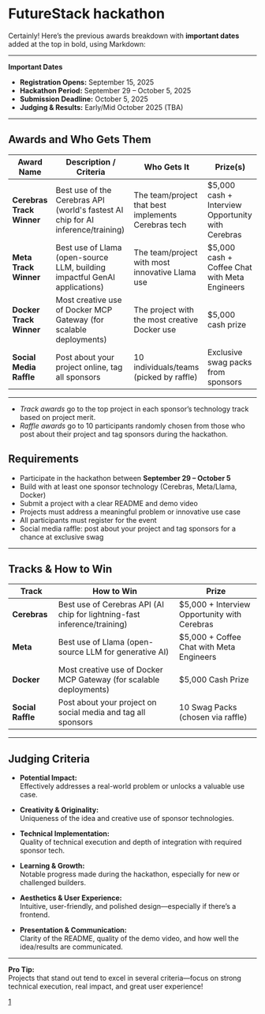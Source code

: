 # FutureStack hackathon 


Certainly! Here’s the previous awards breakdown with **important dates** added at the top in bold, using Markdown:

***

**Important Dates**

- **Registration Opens:** September 15, 2025  
- **Hackathon Period:** September 29 – October 5, 2025  
- **Submission Deadline:** October 5, 2025  
- **Judging & Results:** Early/Mid October 2025 (TBA)

*** 


## Awards and Who Gets Them

| Award Name                | Description / Criteria                                                        | Who Gets It                                      | Prize(s)                                           |
|---------------------------|------------------------------------------------------------------------------|--------------------------------------------------|----------------------------------------------------|
| **Cerebras Track Winner** | Best use of the Cerebras API (world's fastest AI chip for AI inference/training) | The team/project that best implements Cerebras tech | $5,000 cash + Interview Opportunity with Cerebras  |
| **Meta Track Winner**     | Best use of Llama (open-source LLM, building impactful GenAI applications)     | The team/project with most innovative Llama use   | $5,000 cash + Coffee Chat with Meta Engineers      |
| **Docker Track Winner**   | Most creative use of Docker MCP Gateway (for scalable deployments)             | The project with the most creative Docker use     | $5,000 cash prize                                 |
| **Social Media Raffle**   | Post about your project online, tag all sponsors                              | 10 individuals/teams (picked by raffle)           | Exclusive swag packs from sponsors                |

***

- *Track awards* go to the top project in each sponsor’s technology track based on project merit.
- *Raffle awards* go to 10 participants randomly chosen from those who post about their project and tag sponsors during the hackathon.



## Requirements

- Participate in the hackathon between **September 29 – October 5**
- Build with at least one sponsor technology (Cerebras, Meta/Llama, Docker)
- Submit a project with a clear README and demo video
- Projects must address a meaningful problem or innovative use case
- All participants must register for the event
- Social media raffle: post about your project and tag sponsors for a chance at exclusive swag

***

## Tracks & How to Win

| Track          | How to Win                                                                  | Prize                                             |
| -------------- | --------------------------------------------------------------------------- | ------------------------------------------------- |
| **Cerebras**   | Best use of Cerebras API (AI chip for lightning-fast inference/training)    | $5,000 + Interview Opportunity with Cerebras      |
| **Meta**       | Best use of Llama (open-source LLM for generative AI)                       | $5,000 + Coffee Chat with Meta Engineers          |
| **Docker**     | Most creative use of Docker MCP Gateway (for scalable deployments)           | $5,000 Cash Prize                                 |
| **Social Raffle** | Post about your project on social media and tag all sponsors              | 10 Swag Packs (chosen via raffle)                 |

***

## Judging Criteria

- **Potential Impact:**  
  Effectively addresses a real-world problem or unlocks a valuable use case.

- **Creativity & Originality:**  
  Uniqueness of the idea and creative use of sponsor technologies.

- **Technical Implementation:**  
  Quality of technical execution and depth of integration with required sponsor tech.

- **Learning & Growth:**  
  Notable progress made during the hackathon, especially for new or challenged builders.

- **Aesthetics & User Experience:**  
  Intuitive, user-friendly, and polished design—especially if there’s a frontend.

- **Presentation & Communication:**  
  Clarity of the README, quality of the demo video, and how well the idea/results are communicated.

***

**Pro Tip:**  
Projects that stand out tend to excel in several criteria—focus on strong technical execution, real impact, and great user experience!

[1](https://www.wemakedevs.org/hackathons/futurestack25)